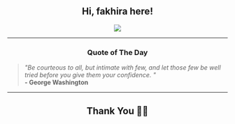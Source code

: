<h2 align="center"> Hi, fakhira here!</h2>

<p align="center">
<a href="https://github.com/fakhiralkda" alt="github streak"><img src="https://dvst-streak.herokuapp.com/?user=fakhiralkda&theme=tokyonight&fire=DD472C"></a>
</p>

<hr>
<h3 align="center">Quote of The Day</h3>
<p align="center">
<blockquote>
<i>"Be courteous to all, but intimate with few, and let those few be well tried before you give them your confidence. "</i>
<br>
<b>- George Washington</b>
</blockquote>
</p>


<hr>
<h2 align="center">Thank You 🙏🏼</h2>

